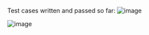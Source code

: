Test cases written and passed so far:
![image](https://user-images.githubusercontent.com/54572908/175941167-62690b64-131f-4add-8118-d087526d0253.png)




![image](https://user-images.githubusercontent.com/54572908/175941552-433e0d70-2a94-4187-9f2a-7f592cf3bd2a.png)

